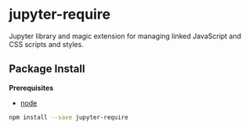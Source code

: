 # jupyter-require

Jupyter library and magic extension for managing linked JavaScript and CSS scripts and styles.


Package Install
---------------

**Prerequisites**
- [node](http://nodejs.org/)

```bash
npm install --save jupyter-require
```
